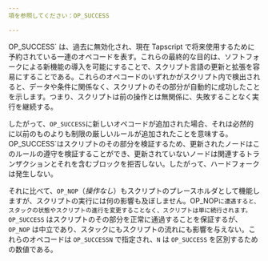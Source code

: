 ```yaml
---
項を参照してください：OP_SUCCESS

---
```

OP_SUCCESS` は、過去に無効化され、現在 Tapscript で将来使用するために予約されている一連のオペコードを表す。これらの最終的な目的は、ソフトフォークによる新機能の導入を可能にすることで、スクリプト言語の更新と拡張を容易にすることである。これらのオペコードのいずれかがスクリプト内で検出されると、データや条件に関係なく、スクリプトのその部分が自動的に成功したことを示します。つまり、スクリプトは前の操作とは無関係に、失敗することなく実行を継続する。

したがって、`OP_SUCCESS`に新しいオペコードが追加された場合、それは必然的に以前のものよりも制限の厳しいルールが追加されたことを意味する。OP_SUCCESS`はスクリプトのその部分を検証するため、更新されたノードはこのルールの遵守を検証することができ、更新されていないノードは関連するトランザクションとそれを含むブロックを拒否しない。したがって、ハードフォークは発生しない。

それに比べて、`OP_NOP`（*操作なし*）もスクリプトのプレースホルダとして機能しますが、スクリプトの実行には何の影響も及ぼしません。OP_NOP`に遭遇すると、スタックの状態やスクリプトの進行を変更することなく、スクリプトは単に続行されます。OP_SUCCESS` はスクリプトのその部分を正常に通過することを保証するが、 `OP_NOP` は中立であり、スタックにもスクリプトの流れにも影響を与えない。これらのオペコードは `OP_SUCCESSN` で指定され、`N` は `OP_SUCCESS` を区別するための数値である。